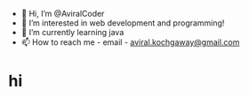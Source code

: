 - 👋 Hi, I’m @AviralCoder
- 👀 I’m interested in web development and programming!
- 🌱 I’m currently learning java
- 📫 How to reach me - email - aviral.kochgaway@gmail.com

<h1>hi</h1>
